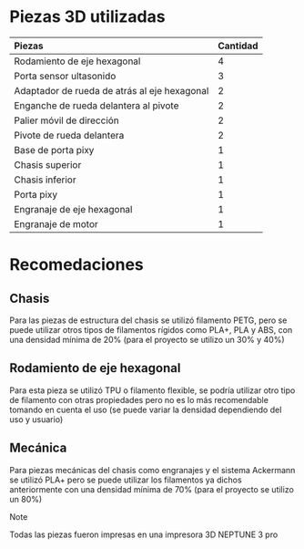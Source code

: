 # Piezas 3D utilizadas

| Piezas | Cantidad |
| :--- | --- |
| Rodamiento de eje hexagonal | 4 |
| Porta sensor ultasonido | 3 |
| Adaptador de rueda de atrás al eje hexagonal | 2 |
| Enganche de rueda delantera al pivote | 2 |
| Palier móvil de dirección | 2 |
| Pivote de rueda delantera | 2 |
| Base de porta pixy | 1 |
| Chasis superior | 1 |
| Chasis inferior | 1 |
| Porta pixy | 1 |
| Engranaje de eje hexagonal | 1 |
| Engranaje de motor | 1 |

# Recomedaciones

## Chasis
Para las piezas de estructura del chasis se utilizó filamento PETG, pero se puede utilizar otros tipos de filamentos rígidos como PLA+, PLA y ABS, con una densidad mínima de 20% (para el proyecto se utilizo un 30% y 40%)

## Rodamiento de eje hexagonal
Para esta pieza se utilizó TPU o filamento flexible, se podría utilizar otro tipo de filamento con otras propiedades pero no es lo más recomendable tomando en cuenta el uso (se puede variar la densidad dependiendo del uso y usuario)

## Mecánica
Para piezas mecánicas del chasis como engranajes y el sistema Ackermann se utilizó PLA+ pero se puede utilizar los filamentos ya dichos anteriormente con una densidad mínima de 70% (para el proyecto se utilizo un 80%)

>[!NOTE]
>Todas las piezas fueron impresas en una impresora 3D NEPTUNE 3 pro
